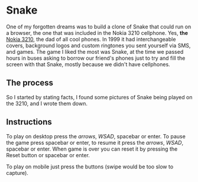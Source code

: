 # Snake

One of my forgotten dreams was to build a clone of Snake that could run on a browser,
the one that was included in the Nokia 3210 cellphone.
Yes, **the** [Nokia 3210](https://en.wikipedia.org/wiki/Nokia_3210),
the dad of all cool phones. In 1999 it had interchangeable covers,
background logos and custom ringtones you sent yourself via SMS, and games.
The game I liked the most was Snake, at the time we passed hours in buses
asking to borrow our friend's phones just to try and fill the screen with that Snake,
mostly because we didn't have cellphones.

## The process
So I started by stating facts, I found some pictures of Snake being played on the 3210,
and I wrote them down.

## Instructions

To play on desktop press the *arrows*, *WSAD*, spacebar or
enter. To pause the game press spacebar or enter, to resume it press
the *arrows*, *WSAD*, spacebar or enter. When game is over you can reset
it by pressing the Reset button or spacebar or enter.

To play on mobile just press the buttons (swipe would be too slow to capture).

